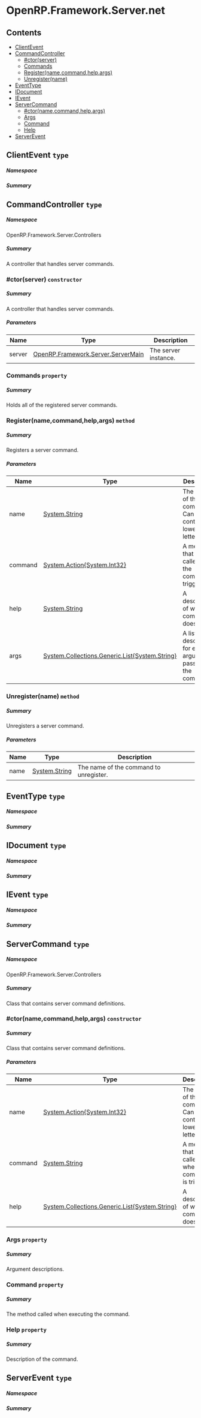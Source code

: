 <a name='assembly'></a>
# OpenRP.Framework.Server.net

## Contents

- [ClientEvent](#T-ClientEvent 'ClientEvent')
- [CommandController](#T-OpenRP-Framework-Server-Controllers-CommandController 'OpenRP.Framework.Server.Controllers.CommandController')
  - [#ctor(server)](#M-OpenRP-Framework-Server-Controllers-CommandController-#ctor-OpenRP-Framework-Server-ServerMain- 'OpenRP.Framework.Server.Controllers.CommandController.#ctor(OpenRP.Framework.Server.ServerMain)')
  - [Commands](#P-OpenRP-Framework-Server-Controllers-CommandController-Commands 'OpenRP.Framework.Server.Controllers.CommandController.Commands')
  - [Register(name,command,help,args)](#M-OpenRP-Framework-Server-Controllers-CommandController-Register-System-String,System-Action{System-Int32},System-String,System-Collections-Generic-List{System-String}- 'OpenRP.Framework.Server.Controllers.CommandController.Register(System.String,System.Action{System.Int32},System.String,System.Collections.Generic.List{System.String})')
  - [Unregister(name)](#M-OpenRP-Framework-Server-Controllers-CommandController-Unregister-System-String- 'OpenRP.Framework.Server.Controllers.CommandController.Unregister(System.String)')
- [EventType](#T-EventType 'EventType')
- [IDocument](#T-IDocument 'IDocument')
- [IEvent](#T-IEvent 'IEvent')
- [ServerCommand](#T-OpenRP-Framework-Server-Controllers-ServerCommand 'OpenRP.Framework.Server.Controllers.ServerCommand')
  - [#ctor(name,command,help,args)](#M-OpenRP-Framework-Server-Controllers-ServerCommand-#ctor-System-Action{System-Int32},System-String,System-Collections-Generic-List{System-String}- 'OpenRP.Framework.Server.Controllers.ServerCommand.#ctor(System.Action{System.Int32},System.String,System.Collections.Generic.List{System.String})')
  - [Args](#P-OpenRP-Framework-Server-Controllers-ServerCommand-Args 'OpenRP.Framework.Server.Controllers.ServerCommand.Args')
  - [Command](#P-OpenRP-Framework-Server-Controllers-ServerCommand-Command 'OpenRP.Framework.Server.Controllers.ServerCommand.Command')
  - [Help](#P-OpenRP-Framework-Server-Controllers-ServerCommand-Help 'OpenRP.Framework.Server.Controllers.ServerCommand.Help')
- [ServerEvent](#T-ServerEvent 'ServerEvent')

<a name='T-ClientEvent'></a>
## ClientEvent `type`

##### Namespace



##### Summary



<a name='T-OpenRP-Framework-Server-Controllers-CommandController'></a>
## CommandController `type`

##### Namespace

OpenRP.Framework.Server.Controllers

##### Summary

A controller that handles server commands.

<a name='M-OpenRP-Framework-Server-Controllers-CommandController-#ctor-OpenRP-Framework-Server-ServerMain-'></a>
### #ctor(server) `constructor`

##### Summary

A controller that handles server commands.

##### Parameters

| Name | Type | Description |
| ---- | ---- | ----------- |
| server | [OpenRP.Framework.Server.ServerMain](#T-OpenRP-Framework-Server-ServerMain 'OpenRP.Framework.Server.ServerMain') | The server instance. |

<a name='P-OpenRP-Framework-Server-Controllers-CommandController-Commands'></a>
### Commands `property`

##### Summary

Holds all of the registered server commands.

<a name='M-OpenRP-Framework-Server-Controllers-CommandController-Register-System-String,System-Action{System-Int32},System-String,System-Collections-Generic-List{System-String}-'></a>
### Register(name,command,help,args) `method`

##### Summary

Registers a server command.

##### Parameters

| Name | Type | Description |
| ---- | ---- | ----------- |
| name | [System.String](http://msdn.microsoft.com/query/dev14.query?appId=Dev14IDEF1&l=EN-US&k=k:System.String 'System.String') | The name of the command. Can only contain lowercase letters. |
| command | [System.Action{System.Int32}](http://msdn.microsoft.com/query/dev14.query?appId=Dev14IDEF1&l=EN-US&k=k:System.Action 'System.Action{System.Int32}') | A method that is called when the command is triggered. |
| help | [System.String](http://msdn.microsoft.com/query/dev14.query?appId=Dev14IDEF1&l=EN-US&k=k:System.String 'System.String') | A description of what the command does. |
| args | [System.Collections.Generic.List{System.String}](http://msdn.microsoft.com/query/dev14.query?appId=Dev14IDEF1&l=EN-US&k=k:System.Collections.Generic.List 'System.Collections.Generic.List{System.String}') | A list of descriptions for each argument passed with the command. |

<a name='M-OpenRP-Framework-Server-Controllers-CommandController-Unregister-System-String-'></a>
### Unregister(name) `method`

##### Summary

Unregisters a server command.

##### Parameters

| Name | Type | Description |
| ---- | ---- | ----------- |
| name | [System.String](http://msdn.microsoft.com/query/dev14.query?appId=Dev14IDEF1&l=EN-US&k=k:System.String 'System.String') | The name of the command to unregister. |

<a name='T-EventType'></a>
## EventType `type`

##### Namespace



##### Summary



<a name='T-IDocument'></a>
## IDocument `type`

##### Namespace



##### Summary



<a name='T-IEvent'></a>
## IEvent `type`

##### Namespace



##### Summary



<a name='T-OpenRP-Framework-Server-Controllers-ServerCommand'></a>
## ServerCommand `type`

##### Namespace

OpenRP.Framework.Server.Controllers

##### Summary

Class that contains server command definitions.

<a name='M-OpenRP-Framework-Server-Controllers-ServerCommand-#ctor-System-Action{System-Int32},System-String,System-Collections-Generic-List{System-String}-'></a>
### #ctor(name,command,help,args) `constructor`

##### Summary

Class that contains server command definitions.

##### Parameters

| Name | Type | Description |
| ---- | ---- | ----------- |
| name | [System.Action{System.Int32}](http://msdn.microsoft.com/query/dev14.query?appId=Dev14IDEF1&l=EN-US&k=k:System.Action 'System.Action{System.Int32}') | The name of the command. Can only contain lowercase letters. |
| command | [System.String](http://msdn.microsoft.com/query/dev14.query?appId=Dev14IDEF1&l=EN-US&k=k:System.String 'System.String') | A method that is called when the command is triggered. |
| help | [System.Collections.Generic.List{System.String}](http://msdn.microsoft.com/query/dev14.query?appId=Dev14IDEF1&l=EN-US&k=k:System.Collections.Generic.List 'System.Collections.Generic.List{System.String}') | A description of what the command does. |

<a name='P-OpenRP-Framework-Server-Controllers-ServerCommand-Args'></a>
### Args `property`

##### Summary

Argument descriptions.

<a name='P-OpenRP-Framework-Server-Controllers-ServerCommand-Command'></a>
### Command `property`

##### Summary

The method called when executing the command.

<a name='P-OpenRP-Framework-Server-Controllers-ServerCommand-Help'></a>
### Help `property`

##### Summary

Description of the command.

<a name='T-ServerEvent'></a>
## ServerEvent `type`

##### Namespace



##### Summary


